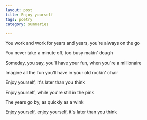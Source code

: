 ```yaml
---
layout: post
title: Enjoy yourself 
tags: poetry
category: summaries 

--- 
```


You work and work for years and years, you're always on the go

You never take a minute off, too busy makin' dough

Someday, you say, you'll have your fun, when you're a millionaire

Imagine all the fun you'll have in your old rockin' chair

Enjoy yourself, it's later than you think

Enjoy yourself, while you're still in the pink

The years go by, as quickly as a wink

Enjoy yourself, enjoy yourself, it's later than you think